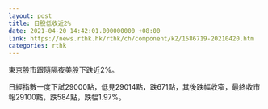 ```yaml
---
layout: post
title: 日股低收近2%
date: 2021-04-20 14:42:01.000000000 +08:00
link: https://news.rthk.hk/rthk/ch/component/k2/1586719-20210420.htm
categories: rthk
---
```


東京股市跟隨隔夜美股下跌近2%。

日經指數一度下試29000點，低見29014點，跌671點，其後跌幅收窄，最終收市報29100點，跌584點，跌幅1.97%。
